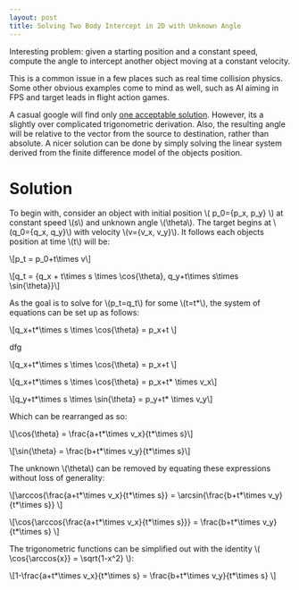 ```yaml
---
layout: post
title: Solving Two Body Intercept in 2D with Unknown Angle
---
```

Interesting problem: given a starting position and a constant speed, compute the angle to intercept another object moving at a constant velocity. 

This is a common issue in a few places such as real time collision physics. Some other obvious examples come to mind as well, such as AI aiming in FPS and target leads in flight action games. 

A casual google will find only [one acceptable solution](https://www.codeproject.com/Articles/990452/Interception-of-Two-Moving-Objects-in-D-Space). However, its a slightly over complicated trigonometric derivation. Also, the resulting angle will be relative to the vector from the source to destination, rather than absolute. 
A nicer solution can be done by simply solving the linear system derived from the finite difference model of the objects position.

# Solution
To begin with, consider an object with initial position \\( p_0=\{p_x, p_y\} \\) at constant speed \\(s\\) and unknown angle \\(\theta\\). The target begins at \\(q_0=\{q_x, q_y\}\\) with velocity \\(v=\{v_x, v_y\}\\). It follows each objects position at time \\(t\\) will be:

\\[p_t = p_0+t\times v\\]

\\[q_t = \{q_x + t\times s \times \cos{\theta}, q_y+t\times s\times \sin{\theta}\}\\]

As the goal is to solve for \\(p_t=q_t\\) for some \\(t=t*\\), the system of equations can be set up as follows:

\\[q_x+t*\times s \times \cos{\theta} = p_x+t \\]

dfg

\\[q_x+t*\times s \times \cos{\theta} = p_x+t \\]

\\[q_x+t*\times s \times \cos{\theta} = p_x+t* \times v_x\\]

\\[q_y+t*\times s \times \sin{\theta} = p_y+t* \times v_y\\]

Which can be rearranged as so:

\\[\cos{\theta} = \frac{a+t*\times v_x}{t*\times s}\\]

\\[\sin{\theta} = \frac{b+t*\times v_y}{t*\times s}\\]

The unknown \\(\theta\\) can be removed by equating these expressions without loss of generality:

\\[\arccos{\frac{a+t*\times v_x}{t*\times s}} = \arcsin{\frac{b+t*\times v_y}{t*\times s}} \\]

\\[\cos{\arccos{\frac{a+t*\times v_x}{t*\times s}}} = \frac{b+t*\times v_y}{t*\times s} \\]

The trigonometric functions can be simplified out with the identity \\( \cos{\arccos{x}} = \sqrt{1-x^2} \\):

\\[1-\frac{a+t*\times v_x}{t*\times s} = \frac{b+t*\times v_y}{t*\times s} \\]
